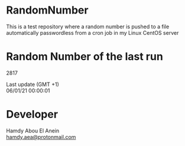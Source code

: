 # RandomNumber    
This is a test repository where a random number is pushed to a file automatically passwordless from a cron job in my Linux CentOS server    
# Random Number of the last run   
2817
      
Last update (GMT +1)    
06/01/21 00:00:01
# Developer    
Hamdy Abou El Anein   
hamdy.aea@protonmail.com
